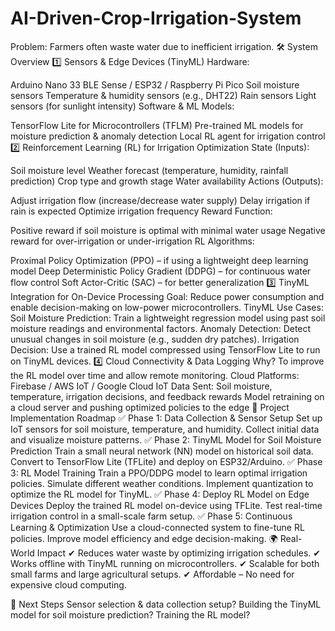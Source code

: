 # AI-Driven-Crop-Irrigation-System
Problem: Farmers often waste water due to inefficient irrigation.
🛠 System Overview
1️⃣ Sensors & Edge Devices (TinyML)
Hardware:

Arduino Nano 33 BLE Sense / ESP32 / Raspberry Pi Pico
Soil moisture sensors
Temperature & humidity sensors (e.g., DHT22)
Rain sensors
Light sensors (for sunlight intensity)
Software & ML Models:

TensorFlow Lite for Microcontrollers (TFLM)
Pre-trained ML models for moisture prediction & anomaly detection
Local RL agent for irrigation control
2️⃣ Reinforcement Learning (RL) for Irrigation Optimization
State (Inputs):

Soil moisture level
Weather forecast (temperature, humidity, rainfall prediction)
Crop type and growth stage
Water availability
Actions (Outputs):

Adjust irrigation flow (increase/decrease water supply)
Delay irrigation if rain is expected
Optimize irrigation frequency
Reward Function:

Positive reward if soil moisture is optimal with minimal water usage
Negative reward for over-irrigation or under-irrigation
RL Algorithms:

Proximal Policy Optimization (PPO) – if using a lightweight deep learning model
Deep Deterministic Policy Gradient (DDPG) – for continuous water flow control
Soft Actor-Critic (SAC) – for better generalization
3️⃣ TinyML Integration for On-Device Processing
Goal: Reduce power consumption and enable decision-making on low-power microcontrollers.
TinyML Use Cases:
Soil Moisture Prediction: Train a lightweight regression model using past soil moisture readings and environmental factors.
Anomaly Detection: Detect unusual changes in soil moisture (e.g., sudden dry patches).
Irrigation Decision: Use a trained RL model compressed using TensorFlow Lite to run on TinyML devices.
4️⃣ Cloud Connectivity & Data Logging
Why? To improve the RL model over time and allow remote monitoring.
Cloud Platforms: Firebase / AWS IoT / Google Cloud IoT
Data Sent:
Soil moisture, temperature, irrigation decisions, and feedback rewards
Model retraining on a cloud server and pushing optimized policies to the edge
🚀 Project Implementation Roadmap
✅ Phase 1: Data Collection & Sensor Setup
Set up IoT sensors for soil moisture, temperature, and humidity.
Collect initial data and visualize moisture patterns.
✅ Phase 2: TinyML Model for Soil Moisture Prediction
Train a small neural network (NN) model on historical soil data.
Convert to TensorFlow Lite (TFLite) and deploy on ESP32/Arduino.
✅ Phase 3: RL Model Training
Train a PPO/DDPG model to learn optimal irrigation policies.
Simulate different weather conditions.
Implement quantization to optimize the RL model for TinyML.
✅ Phase 4: Deploy RL Model on Edge Devices
Deploy the trained RL model on-device using TFLite.
Test real-time irrigation control in a small-scale farm setup.
✅ Phase 5: Continuous Learning & Optimization
Use a cloud-connected system to fine-tune RL policies.
Improve model efficiency and edge decision-making.
🌍 Real-World Impact
✔ Reduces water waste by optimizing irrigation schedules.
✔ Works offline with TinyML running on microcontrollers.
✔ Scalable for both small farms and large agricultural setups.
✔ Affordable – No need for expensive cloud computing.

📌 Next Steps
Sensor selection & data collection setup?
Building the TinyML model for soil moisture prediction?
Training the RL model?
